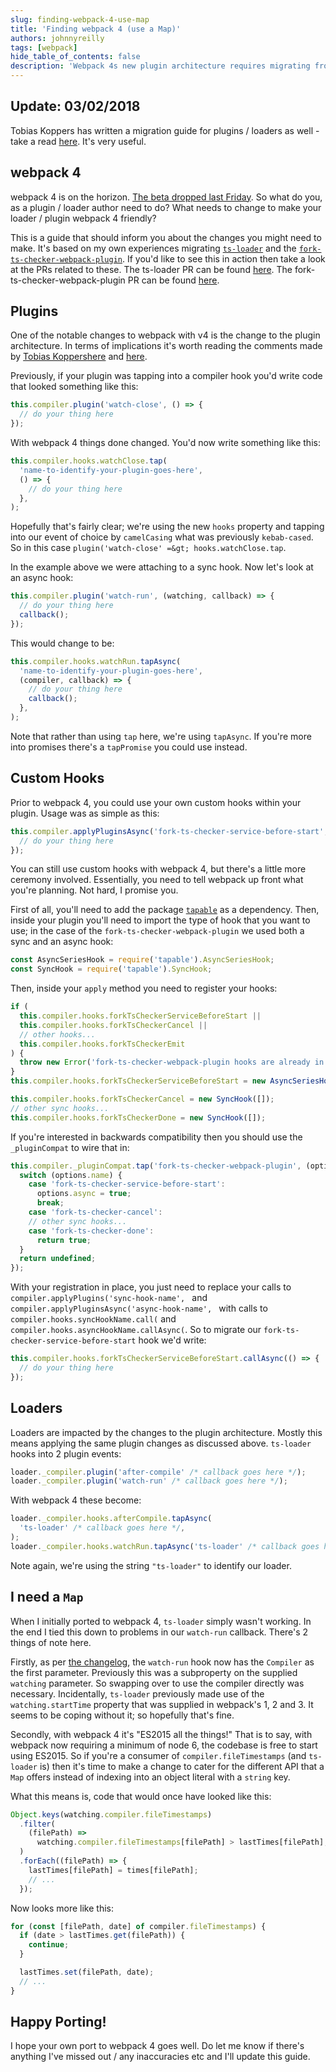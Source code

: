 ```yaml
---
slug: finding-webpack-4-use-map
title: 'Finding webpack 4 (use a Map)'
authors: johnnyreilly
tags: [webpack]
hide_table_of_contents: false
description: 'Webpack 4s new plugin architecture requires migrating from "kebab-case" to "camelCase". A migration guide for plugins and loaders is available.'
---
```


## Update: 03/02/2018

<!--truncate-->

Tobias Koppers has written a migration guide for plugins / loaders as well - take a read [here](https://medium.com/webpack/webpack-4-migration-guide-for-plugins-loaders-20a79b927202). It's very useful.

## webpack 4

webpack 4 is on the horizon. [The beta dropped last Friday](https://medium.com/webpack/webpack-4-beta-try-it-today-6b1d27d7d7e2). So what do you, as a plugin / loader author need to do? What needs to change to make your loader / plugin webpack 4 friendly?

This is a guide that should inform you about the changes you might need to make. It's based on my own experiences migrating [`ts-loader`](https://github.com/TypeStrong/ts-loader) and the [`fork-ts-checker-webpack-plugin`](https://github.com/Realytics/fork-ts-checker-webpack-plugin). If you'd like to see this in action then take a look at the PRs related to these. The ts-loader PR can be found [here](https://github.com/TypeStrong/ts-loader/pull/710). The fork-ts-checker-webpack-plugin PR can be found [here](https://github.com/Realytics/fork-ts-checker-webpack-plugin/pull/93).

## Plugins

One of the notable changes to webpack with v4 is the change to the plugin architecture. In terms of implications it's worth reading the comments made by [Tobias Koppers](https://twitter.com/wsokra)[here](https://github.com/webpack/webpack/issues/6244#issuecomment-357502113) and [here](https://github.com/webpack/webpack/issues/6064#issuecomment-349405474).

Previously, if your plugin was tapping into a compiler hook you'd write code that looked something like this:

```js
this.compiler.plugin('watch-close', () => {
  // do your thing here
});
```

With webpack 4 things done changed. You'd now write something like this:

```js
this.compiler.hooks.watchClose.tap(
  'name-to-identify-your-plugin-goes-here',
  () => {
    // do your thing here
  },
);
```

Hopefully that's fairly clear; we're using the new `hooks` property and tapping into our event of choice by `camelCasing` what was previously `kebab-cased`. So in this case `plugin('watch-close' =&gt; hooks.watchClose.tap`.

In the example above we were attaching to a sync hook. Now let's look at an async hook:

```js
this.compiler.plugin('watch-run', (watching, callback) => {
  // do your thing here
  callback();
});
```

This would change to be:

```js
this.compiler.hooks.watchRun.tapAsync(
  'name-to-identify-your-plugin-goes-here',
  (compiler, callback) => {
    // do your thing here
    callback();
  },
);
```

Note that rather than using `tap` here, we're using `tapAsync`. If you're more into promises there's a `tapPromise` you could use instead.

## Custom Hooks

Prior to webpack 4, you could use your own custom hooks within your plugin. Usage was as simple as this:

```js
this.compiler.applyPluginsAsync('fork-ts-checker-service-before-start', () => {
  // do your thing here
});
```

You can still use custom hooks with webpack 4, but there's a little more ceremony involved. Essentially, you need to tell webpack up front what you're planning. Not hard, I promise you.

First of all, you'll need to add the package [`tapable`](https://www.npmjs.com/package/tapable) as a dependency. Then, inside your plugin you'll need to import the type of hook that you want to use; in the case of the `fork-ts-checker-webpack-plugin` we used both a sync and an async hook:

```js
const AsyncSeriesHook = require('tapable').AsyncSeriesHook;
const SyncHook = require('tapable').SyncHook;
```

Then, inside your `apply` method you need to register your hooks:

```js
if (
  this.compiler.hooks.forkTsCheckerServiceBeforeStart ||
  this.compiler.hooks.forkTsCheckerCancel ||
  // other hooks...
  this.compiler.hooks.forkTsCheckerEmit
) {
  throw new Error('fork-ts-checker-webpack-plugin hooks are already in use');
}
this.compiler.hooks.forkTsCheckerServiceBeforeStart = new AsyncSeriesHook([]);

this.compiler.hooks.forkTsCheckerCancel = new SyncHook([]);
// other sync hooks...
this.compiler.hooks.forkTsCheckerDone = new SyncHook([]);
```

If you're interested in backwards compatibility then you should use the `_pluginCompat` to wire that in:

```js
this.compiler._pluginCompat.tap('fork-ts-checker-webpack-plugin', (options) => {
  switch (options.name) {
    case 'fork-ts-checker-service-before-start':
      options.async = true;
      break;
    case 'fork-ts-checker-cancel':
    // other sync hooks...
    case 'fork-ts-checker-done':
      return true;
  }
  return undefined;
});
```

With your registration in place, you just need to replace your calls to `compiler.applyPlugins('sync-hook-name', ` and `compiler.applyPluginsAsync('async-hook-name', ` with calls to `compiler.hooks.syncHookName.call(` and `compiler.hooks.asyncHookName.callAsync(`. So to migrate our `fork-ts-checker-service-before-start` hook we'd write:

```js
this.compiler.hooks.forkTsCheckerServiceBeforeStart.callAsync(() => {
  // do your thing here
});
```

## Loaders

Loaders are impacted by the changes to the plugin architecture. Mostly this means applying the same plugin changes as discussed above. `ts-loader` hooks into 2 plugin events:

```js
loader._compiler.plugin('after-compile' /* callback goes here */);
loader._compiler.plugin('watch-run' /* callback goes here */);
```

With webpack 4 these become:

```js
loader._compiler.hooks.afterCompile.tapAsync(
  'ts-loader' /* callback goes here */,
);
loader._compiler.hooks.watchRun.tapAsync('ts-loader' /* callback goes here */);
```

Note again, we're using the string `"ts-loader"` to identify our loader.

## I need a `Map`

When I initially ported to webpack 4, `ts-loader` simply wasn't working. In the end I tied this down to problems in our `watch-run` callback. There's 2 things of note here.

Firstly, as per [the changelog](https://github.com/webpack/webpack/releases/tag/v4.0.0-beta.0), the `watch-run` hook now has the `Compiler` as the first parameter. Previously this was a subproperty on the supplied `watching` parameter. So swapping over to use the compiler directly was necessary. Incidentally, `ts-loader` previously made use of the `watching.startTime` property that was supplied in webpack's 1, 2 and 3. It seems to be coping without it; so hopefully that's fine.

Secondly, with webpack 4 it's "ES2015 all the things!" That is to say, with webpack now requiring a minimum of node 6, the codebase is free to start using ES2015. So if you're a consumer of `compiler.fileTimestamps` (and `ts-loader` is) then it's time to make a change to cater for the different API that a `Map` offers instead of indexing into an object literal with a `string` key.

What this means is, code that would once have looked like this:

```js
Object.keys(watching.compiler.fileTimestamps)
  .filter(
    (filePath) =>
      watching.compiler.fileTimestamps[filePath] > lastTimes[filePath],
  )
  .forEach((filePath) => {
    lastTimes[filePath] = times[filePath];
    // ...
  });
```

Now looks more like this:

```js
for (const [filePath, date] of compiler.fileTimestamps) {
  if (date > lastTimes.get(filePath)) {
    continue;
  }

  lastTimes.set(filePath, date);
  // ...
}
```

## Happy Porting!

I hope your own port to webpack 4 goes well. Do let me know if there's anything I've missed out / any inaccuracies etc and I'll update this guide.
